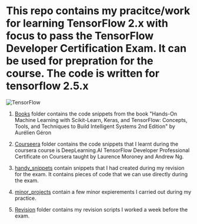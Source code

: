 # This repo contains my pracitce/work for learning TensorFlow 2.x with focus to pass the TensorFlow Developer Certification Exam. It can be used for prepration for the course. The code is written for tensorflow 2.5.x

![TensorFlow](https://1.bp.blogspot.com/-gbwBTpsa2GA/XmmgEwFv5wI/AAAAAAAAC1U/k9UlGISLDjc_HwHtPfDcw1-W46M2LFt9wCLcBGAsYHQ/s1600/tf_badge_cert_tf_certified_developer.png)

1. [Books](https://github.com/Virajdatt/TensorFlow_Cert_Learning/tree/main/Book) folder contains the code snippets from the book "Hands-On Machine Learning with Scikit-Learn, Keras, and TensorFlow: Concepts, Tools, and Techniques to Build Intelligent Systems 2nd Edition" by Aurélien Géron

2. [Courseera](https://github.com/Virajdatt/TensorFlow_Cert_Learning/tree/main/Coursera) folder contains the code snippets that I learnt during the coursera course is DeepLearning.AI TensorFlow Developer Professional Certificate on Coursera taught by Laurence Moroney and Andrew Ng.

3. [handy_snippets](https://github.com/Virajdatt/TensorFlow_Cert_Learning/tree/main/handy_snippets) contain snippets that I had created during my revision for the exam. It contains pieces of code that we can use directly during the exam.

4. [minor_projects](https://github.com/Virajdatt/TensorFlow_Cert_Learning/tree/main/minor_projects) contain a few minor expierements I carried out during my practice.

5. [Revision](https://github.com/Virajdatt/TensorFlow_Cert_Learning/tree/main/revision) folder contains  my revision scripts I worked a week before the exam.
